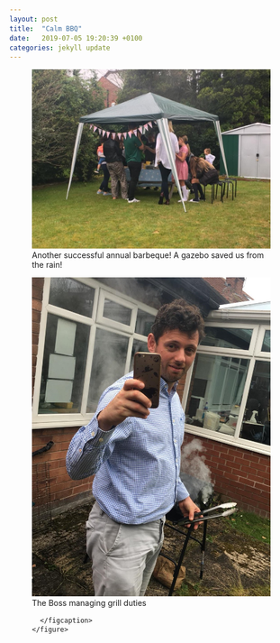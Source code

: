 ```yaml
---
layout: post
title:  "Calm BBQ"
date:   2019-07-05 19:20:39 +0100
categories: jekyll update
---
```


<div class="row">

  <div class="col-lg-6">
    <figure class="figure">
      <img src="/assets/post/bbq.jpeg" class="figure-img img-fluid rounded" alt="...">
      <figcaption class="figure-caption text-center">
          Another successful annual barbeque! A gazebo saved us from the rain!
      </figcaption>
    </figure>
  </div>

  <div class="col-lg-6">
    <figure class="figure">
      <img src="/assets/post/ccbbq.jpeg" class="figure-img img-fluid rounded" alt="...">
      <figcaption class="figure-caption text-center">
          The Boss managing grill duties

      </figcaption>
    </figure>
  </div>



</div>
